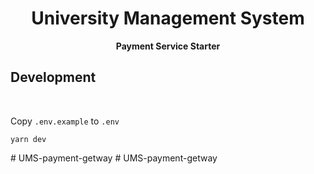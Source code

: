 <div align="center">
  <h1>University Management System</h1>
</div>
<div align="center">
  <strong>Payment Service Starter</strong>
</div>

## Development

<br />

Copy `.env.example` to `.env`

```shell
yarn dev
```

#   U M S - p a y m e n t - g e t w a y  
 #   U M S - p a y m e n t - g e t w a y  
 
